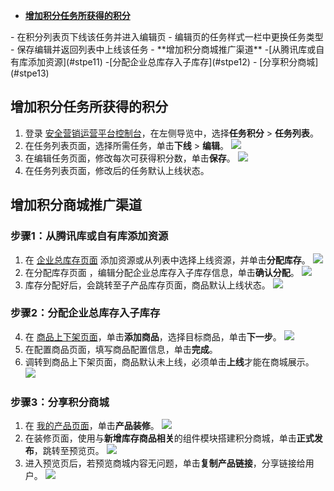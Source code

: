 - **[增加积分任务所获得的积分](#stpe1)**
<dx-steps>
- 在积分列表页下线该任务并进入编辑页
- 编辑页的任务样式一栏中更换任务类型
- 保存编辑并返回列表中上线该任务
</dx-steps>
- **增加积分商城推广渠道**
<dx-steps>
-[从腾讯库或自有库添加资源](#stpe11)
-[分配企业总库存入子库存](#stpe12)
- [分享积分商城](#stpe13)
</dx-steps>

## 增加积分任务所获得的积分[](id:stpe1)
1. 登录 [安全营销运营平台控制台](https://console.cloud.tencent.com/smop/data/mallUser)，在左侧导览中，选择**任务积分** > **任务列表**。
2. 在任务列表页面，选择所需任务，单击**下线** > **编辑**。
![](https://qcloudimg.tencent-cloud.cn/raw/25cefa5743f38f0fedfe3fbfd0b5cbb1.png)
3. 在编辑任务页面，修改每次可获得积分数，单击**保存**。
![](https://qcloudimg.tencent-cloud.cn/raw/4f5ca8b84992bced1a18cbc5a9f92bdd.png)
4. 在任务列表页面，修改后的任务默认上线状态。

## 增加积分商城推广渠道
### 步骤1：从腾讯库或自有库添加资源[](id:stpe11)
1. 在 [企业总库存页面](https://console.cloud.tencent.com/smop/inventory/commodity_pool) 添加资源或从列表中选择上线资源，并单击**分配库存**。
![](https://qcloudimg.tencent-cloud.cn/raw/01819c4682f5836a622a6ac0636d2cc7.png)
2. 在分配库存页面 ，编辑分配企业总库存入子库存信息，单击**确认分配**。
![](https://qcloudimg.tencent-cloud.cn/raw/1930887d9dbfcc5f858fefa5c062fa26.png)
3. 库存分配好后，会跳转至子产品库存页面，商品默认上线状态。
![](https://qcloudimg.tencent-cloud.cn/raw/83b529631b27f1d9934bdcfe8c8f7f9b.png)

### 步骤2：分配企业总库存入子库存[](id:stpe12)
4. 在 [商品上下架页面](https://console.cloud.tencent.com/smop/mall/mall_exc_conf)，单击**添加商品**，选择目标商品，单击**下一步**。
![](https://qcloudimg.tencent-cloud.cn/raw/1e0ad2b2eb5c89910e7084194b1cc722.png)
6. 在配置商品页面，填写商品配置信息，单击**完成**。
7. 调转到商品上下架页面，商品默认未上线，必须单击**上线**才能在商城展示。
![](https://qcloudimg.tencent-cloud.cn/raw/cfb22accbccd411b350625588be949b0.png)

### 步骤3：分享积分商城[](id:stpe13)
1. 在 [我的产品页面](https://console.cloud.tencent.com/smop/mall/mall_front_page)，单击**产品装修**。
![](https://qcloudimg.tencent-cloud.cn/raw/66eb76773bf74be8b12d3c3d39fc5036.png)
2. 在装修页面，使用与**新增库存商品相关**的组件模块搭建积分商城，单击**正式发布**，跳转至预览页。
![](https://qcloudimg.tencent-cloud.cn/raw/d71301f7710d8a2416ca817fc1b42a29.png)
3. 进入预览页后，若预览商城内容无问题，单击**复制产品链接**，分享链接给用户。
![](https://qcloudimg.tencent-cloud.cn/raw/1d9eb4c3c48874369aa91a4d46b80cfe.png)






